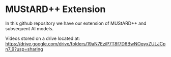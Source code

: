 # MUStARD++ Extension

In this github repository we have our extension of MUStARD++ and subsequent AI models.

Videos stored on a drive located at:  https://drive.google.com/drive/folders/19aN7EziP7T8f7D6BwNOqyxZULJCpn7_9?usp=sharing

